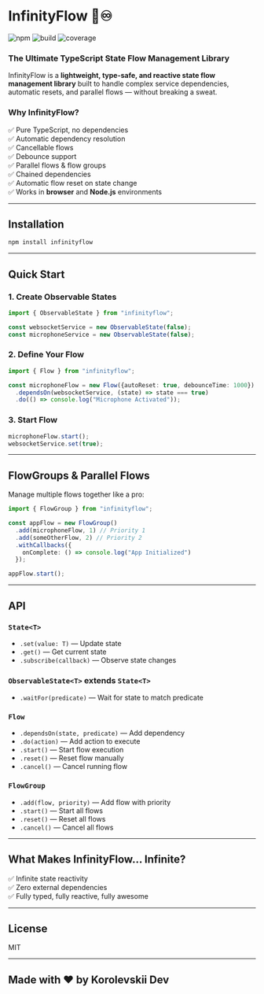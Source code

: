 # InfinityFlow 🚀♾️
![npm](https://img.shields.io/npm/v/infinityflow) ![build](https://img.shields.io/github/actions/workflow/status/infinityflow/infinityflow/publish.yml) ![coverage](https://img.shields.io/codecov/c/github/infinityflow/infinityflow)

### The Ultimate TypeScript State Flow Management Library

InfinityFlow is a **lightweight, type-safe, and reactive state flow management library** built to handle complex service dependencies, automatic resets, and parallel flows — without breaking a sweat.

### Why InfinityFlow?
✅ Pure TypeScript, no dependencies  
✅ Automatic dependency resolution  
✅ Cancellable flows  
✅ Debounce support  
✅ Parallel flows & flow groups  
✅ Chained dependencies  
✅ Automatic flow reset on state change  
✅ Works in **browser** and **Node.js** environments

---

## Installation
```bash
npm install infinityflow
```

---

## Quick Start
### 1. Create Observable States
```typescript
import { ObservableState } from "infinityflow";

const websocketService = new ObservableState(false);
const microphoneService = new ObservableState(false);
```

### 2. Define Your Flow
```typescript
import { Flow } from "infinityflow";

const microphoneFlow = new Flow({autoReset: true, debounceTime: 1000})
  .dependsOn(websocketService, (state) => state === true)
  .do(() => console.log("Microphone Activated"));
```

### 3. Start Flow
```typescript
microphoneFlow.start();
websocketService.set(true);
```

---

## FlowGroups & Parallel Flows
Manage multiple flows together like a pro:
```typescript
import { FlowGroup } from "infinityflow";

const appFlow = new FlowGroup()
  .add(microphoneFlow, 1) // Priority 1
  .add(someOtherFlow, 2) // Priority 2
  .withCallbacks({
    onComplete: () => console.log("App Initialized")
  });

appFlow.start();
```

---

## API
### `State<T>`
- `.set(value: T)` — Update state
- `.get()` — Get current state
- `.subscribe(callback)` — Observe state changes
    
### `ObservableState<T>` extends `State<T>`
- `.waitFor(predicate)` — Wait for state to match predicate

### `Flow`
- `.dependsOn(state, predicate)` — Add dependency
- `.do(action)` — Add action to execute
- `.start()` — Start flow execution
- `.reset()` — Reset flow manually
- `.cancel()` — Cancel running flow

### `FlowGroup`
- `.add(flow, priority)` — Add flow with priority
- `.start()` — Start all flows
- `.reset()` — Reset all flows
- `.cancel()` — Cancel all flows

---

## What Makes InfinityFlow... Infinite?
✅ Infinite state reactivity  
✅ Zero external dependencies  
✅ Fully typed, fully reactive, fully awesome

---

## License
MIT

---

## Made with ❤️ by Korolevskii Dev

